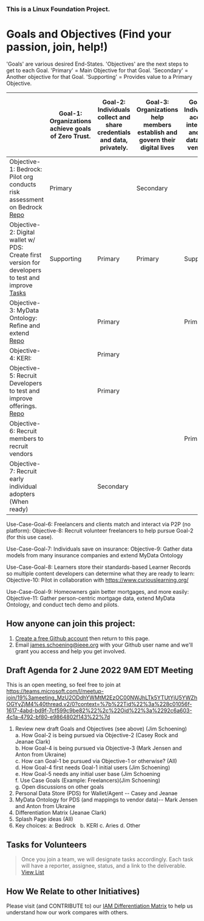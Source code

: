 ### This is a Linux Foundation Project. 
# Goals and Objectives (Find your passion, join, help!)
'Goals' are various desired End-States.   'Objectives' are the next steps to get to each Goal. 'Primary' = Main Objective for that Goal. 'Secondary' = Another objective for that Goal.  'Supporting' = Provides value to a Primary Objective.

|  | Goal-1: Organizations achieve goals of Zero Trust. | Goal-2: Individuals collect and share credentials and data, privately.  |Goal-3: Organizations help members establish and govern their digital lives | Goal-4: Individuals accept, integrate, and use data from vendors. | Goal-5: Vendors gain new customers from initial base of users |
| ----------------------------- | -------------| ----------|  ----------| ----------| ----------|
| Objective-1: Bedrock: Pilot org conducts risk assessment on Bedrock  [Repo](https://github.com/I-AM-project/bbu-gf) | Primary |  | Secondary |
| Objective-2: Digital wallet w/ PDS: Create first version for developers to test and improve [Tasks](https://github.com/I-AM-project/tasks-for-volunteers/tree/main/Aries-Personal-Data-Store)| Supporting | Primary |Primary | Supporting |
| Objective-3: MyData Ontology: Refine and extend [Repo](https://github.com/CommonCoreOntology)   |    | Primary |         |Primary |Primary |
| Objective-4: KERI:   |               |  Primary |    
| Objective-5: Recruit Developers to test and improve offerings. [Repo](https://github.com/I-AM-project/keri-resources)       |   |Primary |
|Objective-6: Recruit members to recruit vendors ||||Primary |
|Objective-7: Recruit early individual adopters (When ready)||Secondary |||Primary |

Use-Case-Goal-6: Freelancers and clients match and interact via P2P (no platform): Objective-8: Recruit volunteer freelancers to help pursue Goal-2 (for this use case).

Use-Case-Goal-7: Individuals save on insurance: Objective-9: Gather data models from many insurance companies and extend MyData Ontology

Use-Case-Goal-8: Learners store their standards-based Learner Records so multiple content developers can determine what they are ready to learn:  Objective-10: Pilot in collaboration with https://www.curiouslearning.org/ 

Use-Case-Goal-9: Homeowners gain better mortgages, and more easily: Objective-11: Gather person-centric mortgage data, extend MyData Ontology, and conduct tech demo and pilots.  

## How anyone can join this project:  
1. [Create a free Github account](https://github.com) then return to this page.
2. Email james.schoening@ieee.org with your Github user name and we'll grant you access and help you get involved.     

## Draft Agenda for 2 June 2022  9AM EDT Meeting 
This is an open meeting, so feel free to join at https://teams.microsoft.com/l/meetup-join/19%3ameeting_MzU2ODdhYWMtM2EzOC00NWJhLTk5YTUtYjU5YWZhOGYyZjM4%40thread.v2/0?context=%7b%22Tid%22%3a%228c01056f-1617-4abd-bd9f-7cf599c9be82%22%2c%22Oid%22%3a%2292c6a603-4c1a-4792-bf80-e9864802f143%22%7d
1. Review new draft Goals and Objectives (see above)  (Jim Schoening)
  <br/>a. How Goal-2 is being pursued via Objective-2 (Casey Rock and Jeanae Clark)
  <br/>b. How Goal-4 is being pursued via Objective-3 (Mark Jensen and Anton from Ukraine)
  <br/>c. How can Goal-1 be pursued via Objective-1 or otherwise? (All)
  <br/>d. How Goal-4 first needs Goal-1 initial users (Jim Schoening)
  <br/>e. How Goal-5 needs any initial user base (Jim Schoening
  <br/>f. Use Case Goals (Example: Freelancers)(Jim Schoening)
  <br/>g. Open discussions on other goals
2. Personal Data Store (PDS) for Wallet/Agent -- Casey and Jeanae
3. MyData Ontology for PDS (and mappings to vendor data)-- Mark Jensen and Anton from Ukraine
4. Differentiation Matrix (Jeanae Clark)
5. Splash Page ideas  (All)
6. Key choices:
  a: Bedrock
  b. KERI
  c. Aries
  d. Other
  
## Tasks for Volunteers
> Once you join a team, we will designate tasks accordingly. Each task will have a reporter, assignee, status, and a link to the deliverable. 
[View List](https://github.com/I-AM-project/tasks-for-volunteers)

 

## How We Relate to other Initiatives)
Please visit (and CONTRIBUTE to) our [IAM Differentiation Matrix](https://docs.google.com/spreadsheets/d/160XP7o7k9FFyaFKeGaJFUj2zm7mz8xYUQI1lAVarrC0) to help us understand how our work compares with others.  
